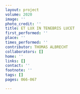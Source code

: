 ```yaml
---
layout: project
volume: 2020
image: ''
photo_credit: ''
title: ET LUX IN TENEBRIS LUCET
first_performed: ''
place: ''
times_performed: ''
contributor: THOMAS ALBRECHT
collaborators: []
home: ''
links: []
contact: ''
footnote: ''
tags: []
pages: 066-067

---
```




